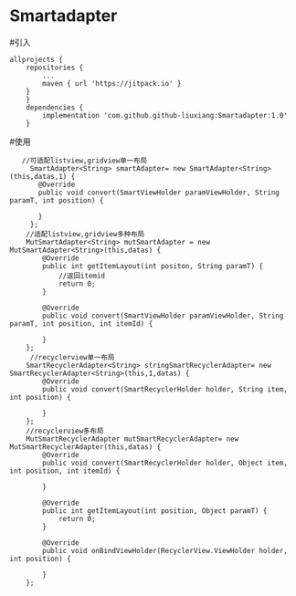 # Smartadapter
#引入
        
	allprojects {
		repositories {
			...
			maven { url 'https://jitpack.io' }
		}
		}
        dependencies {
	        implementation 'com.github.github-liuxiang:Smartadapter:1.0'
		}    
		
		
#使用
       
       //可适配listview,gridview单一布局
         SmartAdapter<String> smartAdapter= new SmartAdapter<String>(this,datas,1) {
           @Override
           public void convert(SmartViewHolder paramViewHolder, String paramT, int position) {
              
           }
         };
        //适配listview,gridview多种布局
        MutSmartAdapter<String> mutSmartAdapter = new MutSmartAdapter<String>(this,datas) {
            @Override
            public int getItemLayout(int positon, String paramT) {
                //返回itemid
                return 0;
            }

            @Override
            public void convert(SmartViewHolder paramViewHolder, String paramT, int position, int itemId) {

            }
        };
         //recyclerview单一布局
        SmartRecyclerAdapter<String> stringSmartRecyclerAdapter= new SmartRecyclerAdapter<String>(this,1,datas) {
            @Override
            public void convert(SmartRecyclerHolder holder, String item, int position) {

            }
        };
        //recyclerview多布局
        MutSmartRecyclerAdapter mutSmartRecyclerAdapter= new MutSmartRecyclerAdapter(this,datas) {
            @Override
            public void convert(SmartRecyclerHolder holder, Object item, int position, int itemId) {

            }

            @Override
            public int getItemLayout(int position, Object paramT) {
                return 0;
            }

            @Override
            public void onBindViewHolder(RecyclerView.ViewHolder holder, int position) {

            }
        };
